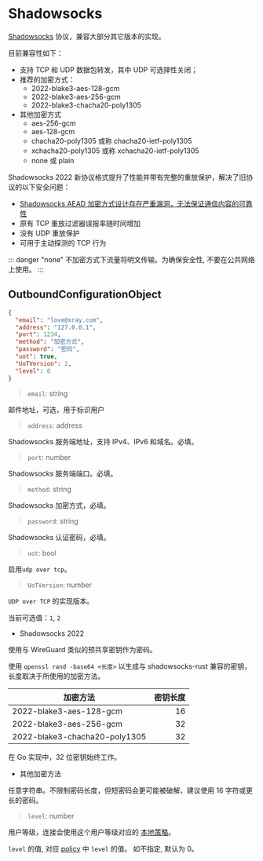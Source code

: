 # Shadowsocks

[Shadowsocks](https://zh.wikipedia.org/wiki/Shadowsocks) 协议，兼容大部分其它版本的实现。

目前兼容性如下：

- 支持 TCP 和 UDP 数据包转发，其中 UDP 可选择性关闭；
- 推荐的加密方式：
  - 2022-blake3-aes-128-gcm
  - 2022-blake3-aes-256-gcm
  - 2022-blake3-chacha20-poly1305
- 其他加密方式
  - aes-256-gcm
  - aes-128-gcm
  - chacha20-poly1305 或称 chacha20-ietf-poly1305
  - xchacha20-poly1305 或称 xchacha20-ietf-poly1305
  - none 或 plain

Shadowsocks 2022 新协议格式提升了性能并带有完整的重放保护，解决了旧协议的以下安全问题：

- [Shadowsocks AEAD 加密方式设计存在严重漏洞，无法保证通信内容的可靠性](https://github.com/shadowsocks/shadowsocks-org/issues/183)
- 原有 TCP 重放过滤器误报率随时间增加
- 没有 UDP 重放保护
- 可用于主动探测的 TCP 行为

::: danger
"none" 不加密方式下流量将明文传输。为确保安全性, 不要在公共网络上使用。
:::

## OutboundConfigurationObject

```json
{
  "email": "love@xray.com",
  "address": "127.0.0.1",
  "port": 1234,
  "method": "加密方式",
  "password": "密码",
  "uot": true,
  "UoTVersion": 2,
  "level": 0
}
```

> `email`: string

邮件地址，可选，用于标识用户

> `address`: address

Shadowsocks 服务端地址，支持 IPv4、IPv6 和域名。必填。

> `port`: number

Shadowsocks 服务端端口。必填。

> `method`: string

Shadowsocks 加密方式，必填。

> `password`: string

Shadowsocks 认证密码，必填。

> `uot`: bool

启用`udp over tcp`。

> `UoTVersion`: number

`UDP over TCP` 的实现版本。

当前可选值：`1`, `2`

- Shadowsocks 2022

使用与 WireGuard 类似的预共享密钥作为密码。

使用 `openssl rand -base64 <长度>` 以生成与 shadowsocks-rust 兼容的密钥，长度取决于所使用的加密方法。

| 加密方法                      | 密钥长度 |
| ----------------------------- | -------: |
| 2022-blake3-aes-128-gcm       |       16 |
| 2022-blake3-aes-256-gcm       |       32 |
| 2022-blake3-chacha20-poly1305 |       32 |

在 Go 实现中，32 位密钥始终工作。

- 其他加密方法

任意字符串。不限制密码长度，但短密码会更可能被破解，建议使用 16 字符或更长的密码。

> `level`: number

用户等级，连接会使用这个用户等级对应的 [本地策略](../policy.md#levelpolicyobject)。

`level` 的值, 对应 [policy](../policy.md#policyobject) 中 `level` 的值。 如不指定, 默认为 0。
